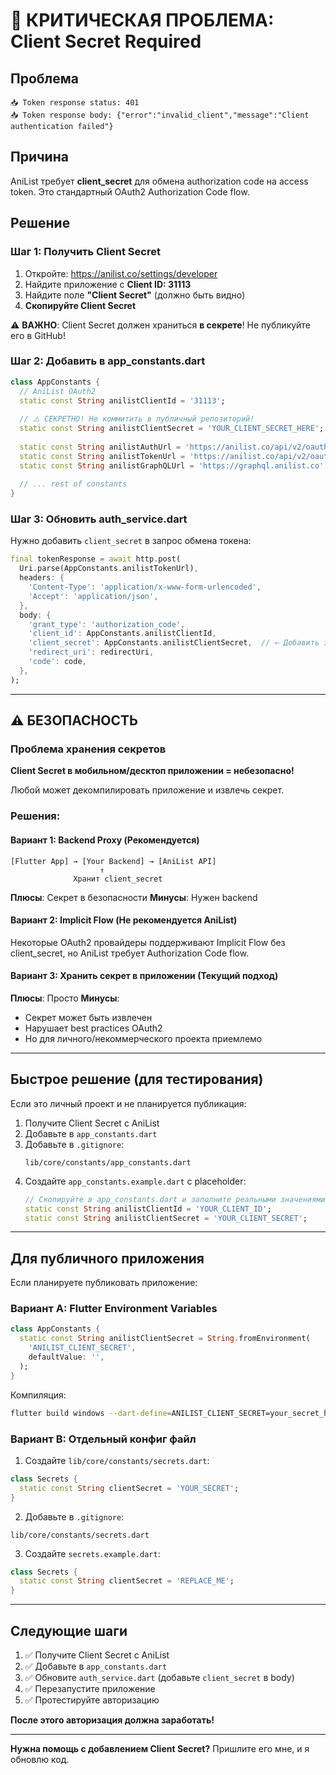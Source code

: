 # 🚨 КРИТИЧЕСКАЯ ПРОБЛЕМА: Client Secret Required

## Проблема

```
📥 Token response status: 401
📥 Token response body: {"error":"invalid_client","message":"Client authentication failed"}
```

## Причина

AniList требует **client_secret** для обмена authorization code на access token. Это стандартный OAuth2 Authorization Code flow.

## Решение

### Шаг 1: Получить Client Secret

1. Откройте: https://anilist.co/settings/developer
2. Найдите приложение с **Client ID: 31113**
3. Найдите поле **"Client Secret"** (должно быть видно)
4. **Скопируйте Client Secret**

⚠️ **ВАЖНО**: Client Secret должен храниться **в секрете**! Не публикуйте его в GitHub!

### Шаг 2: Добавить в app_constants.dart

```dart
class AppConstants {
  // AniList OAuth2
  static const String anilistClientId = '31113';
  
  // ⚠️ СЕКРЕТНО! Не коммитить в публичный репозиторий!
  static const String anilistClientSecret = 'YOUR_CLIENT_SECRET_HERE';
  
  static const String anilistAuthUrl = 'https://anilist.co/api/v2/oauth/authorize';
  static const String anilistTokenUrl = 'https://anilist.co/api/v2/oauth/token';
  static const String anilistGraphQLUrl = 'https://graphql.anilist.co';
  
  // ... rest of constants
}
```

### Шаг 3: Обновить auth_service.dart

Нужно добавить `client_secret` в запрос обмена токена:

```dart
final tokenResponse = await http.post(
  Uri.parse(AppConstants.anilistTokenUrl),
  headers: {
    'Content-Type': 'application/x-www-form-urlencoded',
    'Accept': 'application/json',
  },
  body: {
    'grant_type': 'authorization_code',
    'client_id': AppConstants.anilistClientId,
    'client_secret': AppConstants.anilistClientSecret,  // ← Добавить это
    'redirect_uri': redirectUri,
    'code': code,
  },
);
```

---

## ⚠️ БЕЗОПАСНОСТЬ

### Проблема хранения секретов

**Client Secret в мобильном/десктоп приложении = небезопасно!**

Любой может декомпилировать приложение и извлечь секрет.

### Решения:

#### Вариант 1: Backend Proxy (Рекомендуется)

```
[Flutter App] → [Your Backend] → [AniList API]
                    ↑
              Хранит client_secret
```

**Плюсы**: Секрет в безопасности
**Минусы**: Нужен backend

#### Вариант 2: Implicit Flow (Не рекомендуется AniList)

Некоторые OAuth2 провайдеры поддерживают Implicit Flow без client_secret, но AniList требует Authorization Code flow.

#### Вариант 3: Хранить секрет в приложении (Текущий подход)

**Плюсы**: Просто
**Минусы**: 
- Секрет может быть извлечен
- Нарушает best practices OAuth2
- Но для личного/некоммерческого проекта приемлемо

---

## Быстрое решение (для тестирования)

Если это личный проект и не планируется публикация:

1. Получите Client Secret с AniList
2. Добавьте в `app_constants.dart`
3. Добавьте в `.gitignore`:
   ```
   lib/core/constants/app_constants.dart
   ```
4. Создайте `app_constants.example.dart` с placeholder:
   ```dart
   // Скопируйте в app_constants.dart и заполните реальными значениями
   static const String anilistClientId = 'YOUR_CLIENT_ID';
   static const String anilistClientSecret = 'YOUR_CLIENT_SECRET';
   ```

---

## Для публичного приложения

Если планируете публиковать приложение:

### Вариант A: Flutter Environment Variables

```dart
class AppConstants {
  static const String anilistClientSecret = String.fromEnvironment(
    'ANILIST_CLIENT_SECRET',
    defaultValue: '',
  );
}
```

Компиляция:
```bash
flutter build windows --dart-define=ANILIST_CLIENT_SECRET=your_secret_here
```

### Вариант B: Отдельный конфиг файл

1. Создайте `lib/core/constants/secrets.dart`:
```dart
class Secrets {
  static const String clientSecret = 'YOUR_SECRET';
}
```

2. Добавьте в `.gitignore`:
```
lib/core/constants/secrets.dart
```

3. Создайте `secrets.example.dart`:
```dart
class Secrets {
  static const String clientSecret = 'REPLACE_ME';
}
```

---

## Следующие шаги

1. ✅ Получите Client Secret с AniList
2. ✅ Добавьте в `app_constants.dart`
3. ✅ Обновите `auth_service.dart` (добавьте `client_secret` в body)
4. ✅ Перезапустите приложение
5. ✅ Протестируйте авторизацию

**После этого авторизация должна заработать!**

---

**Нужна помощь с добавлением Client Secret?** Пришлите его мне, и я обновлю код.
